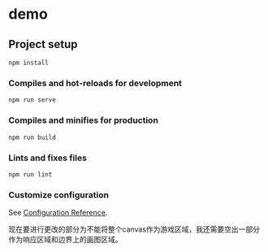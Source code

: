 # demo

## Project setup
```
npm install
```

### Compiles and hot-reloads for development
```
npm run serve
```

### Compiles and minifies for production
```
npm run build
```

### Lints and fixes files
```
npm run lint
```

### Customize configuration
See [Configuration Reference](https://cli.vuejs.org/config/).

现在要进行更改的部分为不能将整个canvas作为游戏区域，我还需要空出一部分作为响应区域和边界上的画图区域。
